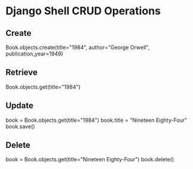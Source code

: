 # Django Shell CRUD Operations

## Create

Book.objects.create(title="1984", author="George Orwell", publication_year=1949)

## Retrieve

Book.objects.get(title="1984")

## Update

book = Book.objects.get(title="1984")
book.title = "Nineteen Eighty-Four"
book.save()

## Delete

book = Book.objects.get(title="Nineteen Eighty-Four")
book.delete()
